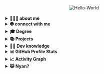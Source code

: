 <div align= "center"> 
<img src="https://miro.medium.com/max/1400/1*jB76MLZjiNhGSQQvxm7LSQ.gif" alt="Hello-World">
<br>
<br>
</div>

<details>
  <summary><strong>🙋🏻‍♂️ about me</strong></summary>
<div>
    <h2 align="center">🙌🏻 Hey! I'm Eduardo Guilherme Berté</h2>
    <p>🧬 23y</p>
    <p>🏡 Living in Curitiba-Brazil</p>
    <p>🤸‍♂️ Hobbies: Games, lisen to music and skating </p>
</div>
</details>

<details>
  <summary><strong>👽 connect with me</strong></summary>
<div>
  <samp>
    <h2 align="center">🛸 You can reach me by</h2>
    <p align="center">
      <a target="_blank" href="https://www.linkedin.com/in/eduardo-bert%C3%A9/"><img align="center"
         src="https://img.shields.io/badge/linkedin-%231DA1F2.svg?style=for-the-badge&logo=linkedin&logoColor=white"
         alt="azzar" height="30"/></a>
          <a target="_blank" href="https://mailto:duduberte@hotmail.com"><img align="center"
         src="https://img.shields.io/badge/hotmail-EA4335.svg?style=for-the-badge&logo=gmail&logoColor=white"
         alt="azzar" height="30"/></a>
    </p>
    <p align="center">
      <a target="_blank" href="https://instagram.com/edu.berte"><img align="center"
         src="https://img.shields.io/badge/instagram-%23E4405F.svg?style=for-the-badge&logo=Instagram&logoColor=white"
         alt="azzar" height="30"/></a>
      <a target="_blank" href="https://wa.me/+5541991752796"><img align="center"
         src="https://img.shields.io/badge/whatsapp-4B7F1.svg?style=for-the-badge&logo=whatsapp&logoColor=white"
         alt="azzar" height="30"/></a>
      <br>
    </p>
  </samp>
</div>
</details>

<details>
  <summary><strong>🎓 Degree</strong></summary>
<div>
<h2 align="center">👨‍🎓 Academic and professional degrees</h2>
    <p>💻 On course: System Analysis and Development, on <a href="https://www.opet.com.br/"> Opet-PR</a>. Actualy learning Front-End</p>
    <p>☕️ Barista</p>
    <p>🍸 Bartender</p>
</div>
</details>

<details>
  <summary><strong>📚 Projects</strong></summary>
<div>
<h2 align="center">📁 Projects developeds and posted in my GitHub</h2>
    <p>📝Paginá de recados em React - <a href="https://github.com/eduardoberte/projeto-final-react">https://github.com/eduardoberte/projeto-final-react<a/>. </p>
    <p>📝 Vaporwave Notes - <a href="https://github.com/eduardoberte/Pagina-de-recados">https://github.com/eduardoberte/Pagina-de-recados</a>.</p>
    <p>💻 Nikel - <a href="https://github.com/eduardoberte/nikel.git">https://github.com/eduardoberte/nikel.git</a>.</p>
    <p>👘 Kimetsu Cards - <a href="https://eduardoberte.github.io/Projeto-kimetsuNoCards/">https://eduardoberte.github.io/Projeto-kimetsuNoCards/</a>.</p>
    <p>💡 JS logic game - <a href="https://github.com/eduardoberte/JogoSimplesDeLogicaJS.git">https://github.com/eduardoberte/JogoSimplesDeLogicaJS.git</a>.</p>
    <p></p>
</div>
</details>

<details>
  <summary><strong>👨‍💻 Dev knowledge</strong></summary>
<div>
<h2 align="center">👾 Languages and Tools:</h2>
<p align="center"> 
    <a target="_blank" href="https://www.w3.org/html/" rel="noreferrer"><img src="https://raw.githubusercontent.com/devicons/devicon/master/icons/html5/html5-original-wordmark.svg" alt="html5" width="40" height="40" /> </a>
    <a target="_blank" href="https://www.w3schools.com/css/" rel="noreferrer"><img src="https://raw.githubusercontent.com/devicons/devicon/master/icons/css3/css3-original-wordmark.svg" alt="css3"
      width="40" height="40" /> </a>  
    <a target="_blank" href="https://getbootstrap.com" rel="noreferrer"> <img src="https://raw.githubusercontent.com/devicons/devicon/master/icons/bootstrap/bootstrap-plain-wordmark.svg" alt="bootstrap" width="40" height="40" /> </a>
    <a target="_blank" href="https://developer.mozilla.org/en-US/docs/Web/JavaScript" rel="noreferrer"> <img src="https://raw.githubusercontent.com/devicons/devicon/master/icons/javascript/javascript-original.svg" alt="javascript" width="40" height="40" /> </a> 
    <a target="_blank" href="https://nodejs.org" rel="noreferrer"> <img src="https://raw.githubusercontent.com/devicons/devicon/master/icons/nodejs/nodejs-original-wordmark.svg" alt="nodejs" width="40" height="40" /> </a> 
    <a target="_blank" href="https://reactjs.org/" rel="noreferrer"> <img src="https://raw.githubusercontent.com/devicons/devicon/master/icons/react/react-original-wordmark.svg" alt="react" width="40" height="40" /> </a> 
    <a target="_blank" href="https://git-scm.com/" rel="noreferrer"> <img src="https://raw.githubusercontent.com/devicons/devicon/master/icons/git/git-original.svg" alt="git" width="40" height="40" /> </a> 
    <a target="_blank" href="https://github.com/" rel="noreferrer"> <img src="https://raw.githubusercontent.com/devicons/devicon/master/icons/github/github-original.svg" alt="github" width="40" height="40" /> </a> 
    <a target="_blank" href="https://www.python.org/" rel="noreferrer"><img src="https://raw.githubusercontent.com/devicons/devicon/master/icons/python/python-original-wordmark.svg" alt="html5" width="40" height="40" /> </a>
</p>
</div>
</details>

<details> 
  <summary><strong>📊 GitHub Profile Stats</strong></summary>
  <div>
        <p align="center">
          <a href="https://github.com/eduardoberte/">
          <img src="https://github-readme-stats.vercel.app/api/top-langs/?username=eduardoberte&langs_count=6&theme=gruvbox&layout=compact&hide_border=true" alt="eduardoberte :: Top Langs" /></a>
        </p>
        <p align="center">
          <a href="https://github.com/eduardoberte/">
          <img width="49.5%" src="https://github-readme-stats.vercel.app/api?username=eduardoberte&show_icons=true&theme=gruvbox&hide_border=true" />
          </a>
       </p>
  </div>    
</details>

<details>
  <summary><strong>📈 Activity Graph</strong></summary>
  <br/>
<a href="https://github.com/eduardoberte/github-readme-activity-graph"><img alt="eduardoberte's Activity Graph" src="https://activity-graph.herokuapp.com/graph/?username=eduardoberte&bg_color=000&color=fff&line=00E676&point=fff&hide_border=true" /></a>
</details>

<details>
  <summary><strong>😺 Nyan?</strong></summary>
<a target="_blank" href="https://www.nyan.cat/#"><img width="100%" alt="Nyan-Cat!" src="https://thumbs.gfycat.com/LegalNaturalBear-size_restricted.gif" /></a>
</details>
